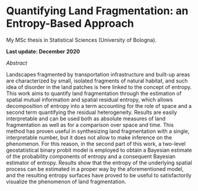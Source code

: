 # Quantifying Land Fragmentation: an Entropy-Based Approach
My MSc thesis in Statistical Sciences (University of Bologna).

**Last update: December 2020**

*Abstract*

Landscapes fragmented by transportation infrastructure and built-up areas are characterized by small, isolated fragments of natural habitat, and such idea of disorder in the land patches is here linked to the concept of entropy. This work aims to quantify land fragmentation through the estimation of spatial mutual information and spatial residual entropy, which allows decomposition of entropy into a term accounting for the role of space and a second term quantifying the residual heterogeneity. Results are easily interpretable and can be used both as absolute measures of land fragmentation as well as for a comparison over space and time. This method has proven useful in synthesizing land fragmentation with a single, interpretable number, but it does not allow to make inference on the phenomenon. For this reason, in the second part of this work, a two-level geostatistical binary probit model is employed to obtain a Bayesian estimate of the probability components of entropy and a consequent Bayesian estimator of entropy. Results show that the entropy of the underlying spatial process can be estimated in a proper way by the aforementioned model, and the resulting entropy surfaces have proved to be useful to satisfactorily visualize the phenomenon of land fragmentation.
